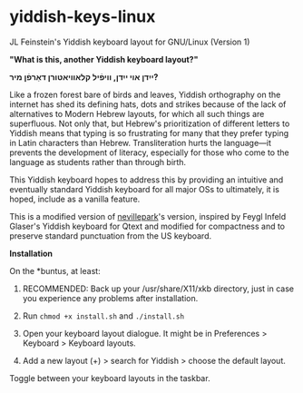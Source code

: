 # yiddish-keys-linux

JL Feinstein's Yiddish keyboard layout for GNU/Linux (Version 1)

**"What is this, another Yiddish keyboard layout?"**

**ייִדן אױ ייִדן, װיפֿיל קלאװיאטורן דאַרפֿן מיר?**

Like a frozen forest bare of birds and leaves, Yiddish orthography on the internet 
has shed its defining hats, dots and strikes because of the lack of alternatives 
to Modern Hebrew layouts, for which all such things are superfluous. Not only that, 
but Hebrew's prioritization of different letters to Yiddish means that typing is so
frustrating for many that they prefer typing in Latin characters than Hebrew. 
Transliteration hurts the language&mdash;it prevents the development of literacy, 
especially for those who come to the language as students rather than through birth.

This Yiddish keyboard hopes to address this by providing an intuitive and eventually
standard Yiddish keyboard for all major OSs to ultimately, it is hoped, include 
as a vanilla feature.

This is a modified version of [nevillepark](https://github.com/nevillepark/yiddish-keys-linux)'s version, inspired by Feygl Infeld Glaser's Yiddish keyboard for Qtext and modified for compactness and to preserve standard punctuation from the US keyboard.

**Installation**

On the *buntus, at least:

 1) RECOMMENDED: Back up your /usr/share/X11/xkb directory, just in case you experience any problems after installation.
   
 2) Run ```chmod +x install.sh``` and ```./install.sh```
  
 3) Open your keyboard layout dialogue. It might be in Preferences > Keyboard > Keyboard layouts.
 
 4) Add a new layout (+) > search for Yiddish > choose the default layout.
 
 Toggle between your keyboard layouts in the taskbar.
